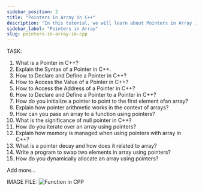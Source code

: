 ```yaml
---
sidebar_position: 2
title: "Pointers in Array in C++"
description: "In this tutorial, we will learn about Pointers in Array in C++ programming with the help of examples. A pointer is a variable that stores the memory address of another variable. Pointers are used to store the address of variables, arrays, and functions in C++."
sidebar_label: "Pointers in Array"
slug: pointers-in-array-in-cpp
---
```


TASK:

1. What is a Pointer in C++?
2. Explain the Syntax of a Pointer in C++.
3. How to Declare and Define a Pointer in C++?
4. How to Access the Value of a Pointer in C++?
5. How to Access the Address of a Pointer in C++?
6. How to Declare and Define a Pointer to a Pointer in C++?
7. How do you initialize a pointer to point to the first element ofan array?
8. Explain how pointer arithmetic works in the context of arrays?
9. How can you pass an array to a function using pointers?
10. What is the significance of null pointer in C++?
11. How do you iterate over an array using pointers?
12. Explain how memory is managed when using pointers with array in C++?
13. What is a pointer decay and how does it related to array?
14. Write a program to swap two elements in array using pointers?
15. How do you dynamically allocate an array using pointers?


Add more...

IMAGE FILE:
![Function in CPP](../../static/img/day-11/array-with-pointers.png)
